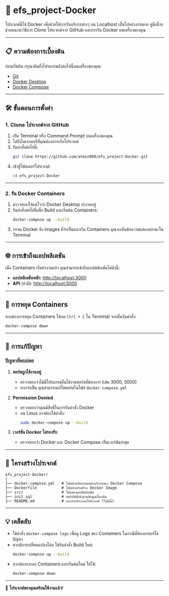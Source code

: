 
# 🚀 efs_project-Docker

โปรเจกต์นี้ใช้ Docker เพื่อช่วยให้การรันบริการต่างๆ บน Localhost เป็นไปอย่างง่ายดาย คู่มือนี้จะช่วยแนะนำวิธีการ Clone โปรเจกต์จาก GitHub และการรัน Docker บนเครื่องของคุณ

---

## 📋 ความต้องการเบื้องต้น

ก่อนเริ่มต้น กรุณาติดตั้งโปรแกรมดังต่อไปนี้บนเครื่องของคุณ:

- [Git](https://git-scm.com/downloads)
- [Docker Desktop](https://www.docker.com/products/docker-desktop)
- [Docker Compose](https://docs.docker.com/compose/install/)

---

## 🛠️ ขั้นตอนการตั้งค่า

### 1. Clone โปรเจกต์จาก GitHub

1. เปิด Terminal หรือ Command Prompt บนเครื่องของคุณ
2. ไปยังไดเรกทอรีที่คุณต้องการเก็บโปรเจกต์
3. รันคำสั่งต่อไปนี้:
   ```bash
   git clone https://github.com/atmin009/efs_project-Docker.git
   ```
4. เข้าสู่โฟลเดอร์โปรเจกต์:
   ```bash
   cd efs_project-Docker
   ```

---

### 2. รัน Docker Containers

1. ตรวจสอบให้แน่ใจว่า Docker Desktop ทำงานอยู่
2. รันคำสั่งต่อไปนี้เพื่อ Build และเริ่มต้น Containers:
   ```bash
   docker-compose up --build
   ```
3. รอจน Docker ดึง Images ที่จำเป็นและเริ่ม Containers คุณจะเห็นข้อความแสดงสถานะใน Terminal

---

## 🌐 การเข้าถึงแอปพลิเคชัน

เมื่อ Containers เริ่มทำงานแล้ว คุณสามารถเข้าถึงแอปพลิเคชันได้ดังนี้:

- **แอปพลิเคชันหลัก**: [http://localhost:3000](http://localhost:3000)
- **API** (ถ้ามี): [http://localhost:5000](http://localhost:5000)

---

## 🛑 การหยุด Containers

หากต้องการหยุด Containers ให้กด `Ctrl + C` ใน Terminal จากนั้นรันคำสั่ง:
```bash
docker-compose down
```

---

## 🧰 การแก้ปัญหา

### ปัญหาที่พบบ่อย
1. **พอร์ตถูกใช้งานอยู่**
   - ตรวจสอบว่าไม่มีโปรแกรมอื่นใช้งานพอร์ตที่ต้องการ (เช่น 3000, 5000)
   - หากจำเป็น คุณสามารถแก้ไขพอร์ตในไฟล์ `docker-compose.yml`

2. **Permission Denied**
   - ตรวจสอบว่าคุณมีสิทธิ์ในการรันคำสั่ง Docker
   - บน Linux อาจต้องใช้คำสั่ง:
     ```bash
     sudo docker-compose up --build
     ```

3. **เวอร์ชัน Docker ไม่รองรับ**
   - ตรวจสอบว่า Docker และ Docker Compose เป็นเวอร์ชันล่าสุด

---

## 📂 โครงสร้างโปรเจกต์

```plaintext
efs_project-Docker/
│
├── docker-compose.yml   # ไฟล์สำหรับกำหนดค่าบริการของ Docker Compose
├── Dockerfile           # ไฟล์สำหรับสร้าง Docker Image
├── src/                 # โค้ดของแอปพลิเคชัน
├── init.sql             # สคริปต์ตั้งค่าฐานข้อมูลเบื้องต้น
├── README.md            # เอกสารประกอบโปรเจกต์ (ไฟล์นี้)
```

---

## 💡 เคล็ดลับ

- ใช้คำสั่ง `docker-compose logs` เพื่อดู Logs ของ Containers ในกรณีที่ต้องการแก้ไขปัญหา
- หากมีการเปลี่ยนแปลงโค้ด ให้รันคำสั่ง Build ใหม่:
  ```bash
  docker-compose up --build
  ```
- หากต้องการลบ Containers และเริ่มต้นใหม่ ให้ใช้:
  ```bash
  docker-compose down
  ```

---

🎉 **โปรเจกต์ของคุณพร้อมใช้งานแล้ว!**
